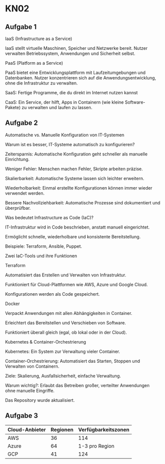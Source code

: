 # KN02

## Aufgabe 1 
IaaS (Infrastructure as a Service)

IaaS stellt virtuelle Maschinen, Speicher und Netzwerke bereit. Nutzer verwalten Betriebssystem, Anwendungen und Sicherheit selbst.

PaaS (Platform as a Service)

PaaS bietet eine Entwicklungsplattform mit Laufzeitumgebungen und Datenbanken. Nutzer konzentrieren sich auf die Anwendungsentwicklung, ohne die Infrastruktur zu verwalten.

SaaS: Fertige Programme, die du direkt im Internet nutzen kannst 


CaaS: Ein Service, der hilft, Apps in Containern (wie kleine Software-Pakete) zu verwalten und laufen zu lassen.

## Aufgabe 2
Automatische vs. Manuelle Konfiguration von IT-Systemen

Warum ist es besser, IT-Systeme automatisch zu konfigurieren?

Zeitersparnis: Automatische Konfiguration geht schneller als manuelle Einrichtung.

Weniger Fehler: Menschen machen Fehler, Skripte arbeiten präzise.

Skalierbarkeit: Automatische Systeme lassen sich leichter erweitern.

Wiederholbarkeit: Einmal erstellte Konfigurationen können immer wieder verwendet werden.

Bessere Nachvollziehbarkeit: Automatische Prozesse sind dokumentiert und überprüfbar.

Was bedeutet Infrastructure as Code (IaC)?

IT-Infrastruktur wird in Code beschrieben, anstatt manuell eingerichtet.

Ermöglicht schnelle, wiederholbare und konsistente Bereitstellung.

Beispiele: Terraform, Ansible, Puppet.

Zwei IaC-Tools und ihre Funktionen

Terraform

Automatisiert das Erstellen und Verwalten von Infrastruktur.

Funktioniert für Cloud-Plattformen wie AWS, Azure und Google Cloud.

Konfigurationen werden als Code gespeichert.

Docker

Verpackt Anwendungen mit allen Abhängigkeiten in Container.

Erleichtert das Bereitstellen und Verschieben von Software.

Funktioniert überall gleich (egal, ob lokal oder in der Cloud).

Kubernetes & Container-Orchestrierung

Kubernetes: Ein System zur Verwaltung vieler Container.

Container-Orchestrierung: Automatisiert das Starten, Stoppen und Verwalten von Containern.

Ziele: Skalierung, Ausfallsicherheit, einfache Verwaltung.

Warum wichtig?: Erlaubt das Betreiben großer, verteilter Anwendungen ohne manuelle Eingriffe.


Das Repository wurde aktualisiert.

## Aufgabe 3
| Cloud-Anbieter |Regionen | Verfügbarkeitszonen |
|---|----|-----|
| AWS |36 | 114 |
| Azure  | 64 |1-3 pro Region|
| GCP |41  |124|
 